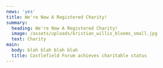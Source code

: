 ```yaml
---
news: 'yes'
title: We're Now A Registered Charity!
summary:
  heading: We're Now A Registered Charity!
  image: /assets/uploads/kristian_willis_blooms_small.jpg
  text: Charity
main:
  body: blah blah blah blah
  title: Castlefield Forum achieves charitable status
---
```



